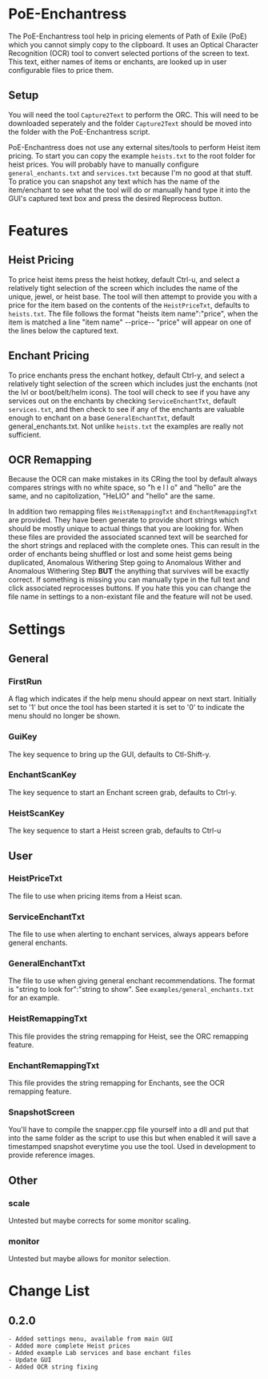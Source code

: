 # PoE-Enchantress
The PoE-Enchantress tool help in pricing elements of Path of Exile (PoE) which you cannot simply copy to the clipboard. It uses an Optical Character Recognition (OCR) tool to convert selected portions of the screen to text. This text, either names of items or enchants, are looked up in user configurable files to price them.

## Setup
You will need the tool <code>Capture2Text</code> to perform the ORC. This will need to be downloaded seperately and the folder <code>Capture2Text</code> should be moved into the folder with the PoE-Enchantress script.

PoE-Enchantress does not use any external sites/tools to perform Heist item pricing.
To start you can copy the example <code>heists.txt</code> to the root folder for heist prices.
You will probably have to manually configure <code>general_enchants.txt</code> and <code>services.txt</code> because I'm no good at that stuff.
To pratice you can snapshot any text which has the name of the item/enchant to see what the tool will do or manually hand type it into the GUI's captured text box and press the desired Reprocess button.

# Features

## Heist Pricing
To price heist items press the heist hotkey, default Ctrl-u, and select a relatively tight selection of the screen which includes the name of the unique, jewel, or heist base. The tool will then attempt to provide you with a price for the item based on the contents of the <code>HeistPriceTxt</code>, defaults to <code>heists.txt</code>.
The file follows the format "heists item name":"price", when the item is matched a line "item name" --price-- "price" will appear on one of the lines below the captured text.


## Enchant Pricing
To price enchants press the enchant hotkey, default Ctrl-y, and select a relatively tight selection of the screen which includes just the enchants (not the lvl or boot/belt/helm icons). The tool will check to see if you have any services out on the enchants by checking <code>ServiceEnchantTxt</code>, default <code>services.txt</code>, and then check to see if any of the enchants are valuable enough to enchant on a base <code>GeneralEnchantTxt</code>, default </code>general_enchants.txt</code>. Not unlike <code>heists.txt</code> the examples are really not sufficient.


## OCR Remapping
Because the OCR can make mistakes in its CRing the tool by default always compares strings with no white space, so "h e l l o" and "hello" are the same, and no capitolization, "HeLlO" and "hello" are the same.

In addition two remapping files <code>HeistRemappingTxt</code> and <code>EnchantRemappingTxt</code> are provided. They have been generate to provide short strings which should be mostly unique to actual things that you are looking for. When these files are provided the associated scanned text will be searched for the short strings and replaced with the complete ones. This can result in the order of enchants being shuffled or lost and some heist gems being duplicated, Anomalous Withering Step going to Anomalous Wither and Anomalous Withering Step __BUT__ the anything that survives will be exactly correct. If something is missing you can manually type in the full text and click associated reprocesses buttons. If you hate this you can change the file name in settings to a non-existant file and the feature will not be used.

# Settings

## General
### FirstRun
A flag which indicates if the help menu should appear on next start. Initially set to '1' but once the tool has been started it is set to '0' to indicate the menu should no longer be shown.
### GuiKey
The key sequence to bring up the GUI, defaults to Ctl-Shift-y.
### EnchantScanKey
The key sequence to start an Enchant screen grab, defaults to Ctrl-y.
### HeistScanKey
The key sequence to start a Heist screen grab, defaults to Ctrl-u
## User
### HeistPriceTxt
The file to use when pricing items from a Heist scan.
### ServiceEnchantTxt
The file to use when alerting to enchant services, always appears before general enchants.
### GeneralEnchantTxt
The file to use when giving general enchant recommendations.
The format is "string to look for":"string to show". See <code>examples/general_enchants.txt</code> for an example.
### HeistRemappingTxt
This file provides the string remapping for Heist, see the ORC remapping feature.

### EnchantRemappingTxt
This file provides the string remapping for Enchants, see the OCR remapping feature.

### SnapshotScreen
You'll have to compile the snapper.cpp file yourself into a dll and put that into the same folder as the script to use this but when enabled it will save a timestamped snapshot everytime you use the tool. Used in development to provide reference images.

## Other
### scale
Untested but maybe corrects for some monitor scaling.

### monitor
Untested but maybe allows for monitor selection.

# Change List

## 0.2.0
    - Added settings menu, available from main GUI
    - Added more complete Heist prices
    - Added example Lab services and base enchant files
    - Update GUI
    - Added OCR string fixing